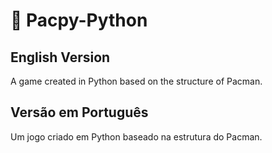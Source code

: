 # 👾 Pacpy-Python

## English Version
A game created in Python based on the structure of Pacman.

## Versão em Português
Um jogo criado em Python baseado na estrutura do Pacman.
